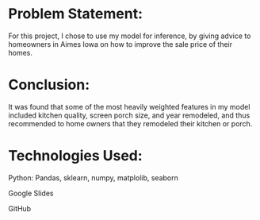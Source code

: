# Problem Statement:
For this project, I chose to use my model for inference, by giving advice to homeowners in Aimes Iowa on how to improve the sale price of their homes.

# Conclusion:
It was found that some of the most heavily weighted features in my model included kitchen quality, screen porch size, and year remodeled, and thus recommended to home owners that they remodeled their kitchen or porch.

# Technologies Used:
Python: Pandas, sklearn, numpy, matplolib, seaborn

Google Slides

GitHub
